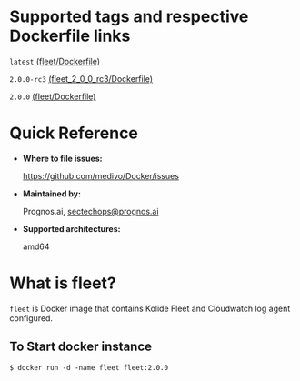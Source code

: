 # Supported tags and respective Dockerfile links

`latest` [(fleet/Dockerfile)](https://github.com/medivo/Docker/blob/master/fleet/Dockerfile)

`2.0.0-rc3` [(fleet_2_0_0_rc3/Dockerfile)](https://github.com/medivo/Docker/blob/fleet_2_0_0_rc3/fleet/Dockerfile)

`2.0.0` [(fleet/Dockerfile)](https://github.com/medivo/Docker/blob/master/fleet/Dockerfile)

# Quick Reference
- **Where to file issues:**

    https://github.com/medivo/Docker/issues
    
- **Maintained by:**

    Prognos.ai, sectechops@prognos.ai

- **Supported architectures:**

    amd64

# What is fleet?

`fleet` is Docker image that contains Kolide Fleet and Cloudwatch log agent configured.

## To Start docker instance

```
$ docker run -d -name fleet fleet:2.0.0
```
